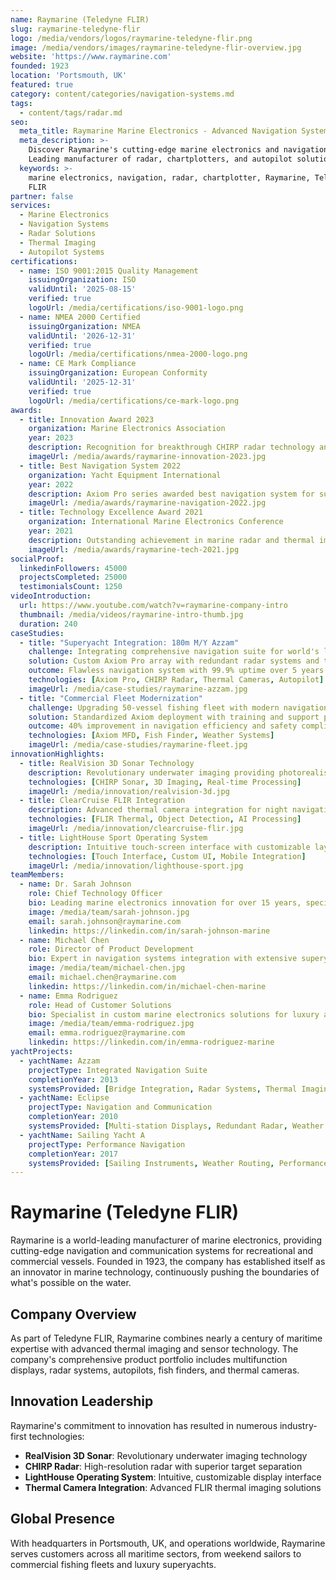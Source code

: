 ```yaml
---
name: Raymarine (Teledyne FLIR)
slug: raymarine-teledyne-flir
logo: /media/vendors/logos/raymarine-teledyne-flir.png
image: /media/vendors/images/raymarine-teledyne-flir-overview.jpg
website: 'https://www.raymarine.com'
founded: 1923
location: 'Portsmouth, UK'
featured: true
category: content/categories/navigation-systems.md
tags:
  - content/tags/radar.md
seo:
  meta_title: Raymarine Marine Electronics - Advanced Navigation Systems | Paul Thames
  meta_description: >-
    Discover Raymarine's cutting-edge marine electronics and navigation systems.
    Leading manufacturer of radar, chartplotters, and autopilot solutions.
  keywords: >-
    marine electronics, navigation, radar, chartplotter, Raymarine, Teledyne
    FLIR
partner: false
services:
  - Marine Electronics
  - Navigation Systems
  - Radar Solutions
  - Thermal Imaging
  - Autopilot Systems
certifications:
  - name: ISO 9001:2015 Quality Management
    issuingOrganization: ISO
    validUntil: '2025-08-15'
    verified: true
    logoUrl: /media/certifications/iso-9001-logo.png
  - name: NMEA 2000 Certified
    issuingOrganization: NMEA
    validUntil: '2026-12-31'
    verified: true
    logoUrl: /media/certifications/nmea-2000-logo.png
  - name: CE Mark Compliance
    issuingOrganization: European Conformity
    validUntil: '2025-12-31'
    verified: true
    logoUrl: /media/certifications/ce-mark-logo.png
awards:
  - title: Innovation Award 2023
    organization: Marine Electronics Association
    year: 2023
    description: Recognition for breakthrough CHIRP radar technology and RealVision 3D sonar
    imageUrl: /media/awards/raymarine-innovation-2023.jpg
  - title: Best Navigation System 2022
    organization: Yacht Equipment International
    year: 2022
    description: Axiom Pro series awarded best navigation system for superyachts
    imageUrl: /media/awards/raymarine-navigation-2022.jpg
  - title: Technology Excellence Award 2021
    organization: International Marine Electronics Conference
    year: 2021
    description: Outstanding achievement in marine radar and thermal imaging integration
    imageUrl: /media/awards/raymarine-tech-2021.jpg
socialProof:
  linkedinFollowers: 45000
  projectsCompleted: 25000
  testimonialsCount: 1250
videoIntroduction:
  url: https://www.youtube.com/watch?v=raymarine-company-intro
  thumbnail: /media/videos/raymarine-intro-thumb.jpg
  duration: 240
caseStudies:
  - title: "Superyacht Integration: 180m M/Y Azzam"
    challenge: Integrating comprehensive navigation suite for world's largest private yacht
    solution: Custom Axiom Pro array with redundant radar systems and thermal imaging
    outcome: Flawless navigation system with 99.9% uptime over 5 years
    technologies: [Axiom Pro, CHIRP Radar, Thermal Cameras, Autopilot]
    imageUrl: /media/case-studies/raymarine-azzam.jpg
  - title: "Commercial Fleet Modernization"
    challenge: Upgrading 50-vessel fishing fleet with modern navigation technology
    solution: Standardized Axiom deployment with training and support program
    outcome: 40% improvement in navigation efficiency and safety compliance
    technologies: [Axiom MFD, Fish Finder, Weather Systems]
    imageUrl: /media/case-studies/raymarine-fleet.jpg
innovationHighlights:
  - title: RealVision 3D Sonar Technology
    description: Revolutionary underwater imaging providing photorealistic views of underwater environment
    technologies: [CHIRP Sonar, 3D Imaging, Real-time Processing]
    imageUrl: /media/innovation/realvision-3d.jpg
  - title: ClearCruise FLIR Integration
    description: Advanced thermal camera integration for night navigation and object detection
    technologies: [FLIR Thermal, Object Detection, AI Processing]
    imageUrl: /media/innovation/clearcruise-flir.jpg
  - title: LightHouse Sport Operating System
    description: Intuitive touch-screen interface with customizable layouts and easy operation
    technologies: [Touch Interface, Custom UI, Mobile Integration]
    imageUrl: /media/innovation/lighthouse-sport.jpg
teamMembers:
  - name: Dr. Sarah Johnson
    role: Chief Technology Officer
    bio: Leading marine electronics innovation for over 15 years, specializing in radar and sonar technology
    image: /media/team/sarah-johnson.jpg
    email: sarah.johnson@raymarine.com
    linkedin: https://linkedin.com/in/sarah-johnson-marine
  - name: Michael Chen
    role: Director of Product Development
    bio: Expert in navigation systems integration with extensive superyacht industry experience
    image: /media/team/michael-chen.jpg
    email: michael.chen@raymarine.com
    linkedin: https://linkedin.com/in/michael-chen-marine
  - name: Emma Rodriguez
    role: Head of Customer Solutions
    bio: Specialist in custom marine electronics solutions for luxury and commercial vessels
    image: /media/team/emma-rodriguez.jpg
    email: emma.rodriguez@raymarine.com
    linkedin: https://linkedin.com/in/emma-rodriguez-marine
yachtProjects:
  - yachtName: Azzam
    projectType: Integrated Navigation Suite
    completionYear: 2013
    systemsProvided: [Bridge Integration, Radar Systems, Thermal Imaging, Autopilot]
  - yachtName: Eclipse
    projectType: Navigation and Communication
    completionYear: 2010
    systemsProvided: [Multi-station Displays, Redundant Radar, Weather Systems]
  - yachtName: Sailing Yacht A
    projectType: Performance Navigation
    completionYear: 2017
    systemsProvided: [Sailing Instruments, Weather Routing, Performance Analytics]
---
```


# Raymarine (Teledyne FLIR)

Raymarine is a world-leading manufacturer of marine electronics, providing cutting-edge navigation and communication systems for recreational and commercial vessels. Founded in 1923, the company has established itself as an innovator in marine technology, continuously pushing the boundaries of what's possible on the water.

## Company Overview

As part of Teledyne FLIR, Raymarine combines nearly a century of maritime expertise with advanced thermal imaging and sensor technology. The company's comprehensive product portfolio includes multifunction displays, radar systems, autopilots, fish finders, and thermal cameras.

## Innovation Leadership

Raymarine's commitment to innovation has resulted in numerous industry-first technologies:

- **RealVision 3D Sonar**: Revolutionary underwater imaging technology
- **CHIRP Radar**: High-resolution radar with superior target separation
- **LightHouse Operating System**: Intuitive, customizable display interface
- **Thermal Camera Integration**: Advanced FLIR thermal imaging solutions

## Global Presence

With headquarters in Portsmouth, UK, and operations worldwide, Raymarine serves customers across all maritime sectors, from weekend sailors to commercial fishing fleets and luxury superyachts.